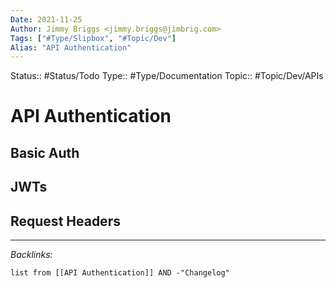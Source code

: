 ```yaml
---
Date: 2021-11-25
Author: Jimmy Briggs <jimmy.briggs@jimbrig.com>
Tags: ["#Type/Slipbox", "#Topic/Dev"]
Alias: "API Authentication"
---
```


Status:: #Status/Todo 
Type:: #Type/Documentation 
Topic:: #Topic/Dev/APIs

# API Authentication


## Basic Auth

## JWTs

## Request Headers

***



*Backlinks:*

```dataview
list from [[API Authentication]] AND -"Changelog"
```